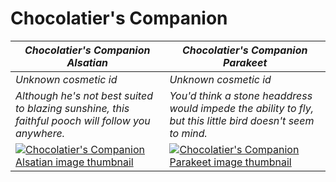 # Chocolatier's Companion

| *Chocolatier's Companion Alsatian* | *Chocolatier's Companion Parakeet* |
| ---------------------------------- | ---------------------------------- |
| *Unknown cosmetic id* | *Unknown cosmetic id* |
| *Although he's not best suited to blazing sunshine, this faithful pooch will follow you anywhere.* | *You'd think a stone headdress would impede the ability to fly, but this little bird doesn't seem to mind.* |
| [![*Chocolatier's Companion Alsatian* image thumbnail](https://cdn.merciasquill.com/images/67035fed8ad30bf0035179c4)](https://seaofthieves.wiki.gg/wiki/Chocolatier's_Companion_Alsatian) | [![*Chocolatier's Companion Parakeet* image thumbnail](https://cdn.merciasquill.com/images/67035fed8ad30bf0035179c4)](https://seaofthieves.wiki.gg/wiki/Chocolatier's_Companion_Parakeet) |
